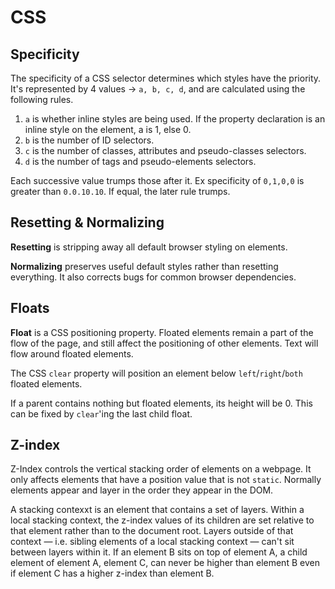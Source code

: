 # CSS

## Specificity

The specificity of a CSS selector determines which styles have the priority. It's represented by 4 values -> `a, b, c, d`, and are calculated using the following rules.

1. `a` is whether inline styles are being used. If the property declaration is an inline style on the element, a is 1, else 0.
2. `b` is the number of ID selectors.
3. `c` is the number of classes, attributes and pseudo-classes selectors.
4. `d` is the number of tags and pseudo-elements selectors.

Each successive value trumps those after it. Ex specificity of `0,1,0,0` is greater than `0.0.10.10`. If equal, the later rule trumps. 

## Resetting & Normalizing

__Resetting__ is stripping away all default browser styling on elements. 

__Normalizing__ preserves useful default styles rather than resetting everything. It also corrects bugs for common browser dependencies.

## Floats

__Float__ is a CSS positioning property. Floated elements remain a part of the flow of the page, and still affect the positioning of other elements. Text will flow around floated elements.

The CSS `clear` property will position an element below `left`/`right`/`both` floated elements.

If a parent contains nothing but floated elements, its height will be 0. This can be fixed by `clear`'ing the last child float.

## Z-index

Z-Index controls the vertical stacking order of elements on a webpage. It only affects elements that have a position value that is not `static`. Normally elements appear and layer in the order they appear in the DOM.

A stacking contexxt is an element that contains a set of layers. Within a local stacking context, the z-index values of its children are set relative to that element rather than to the document root. Layers outside of that context — i.e. sibling elements of a local stacking context — can't sit between layers within it. If an element B sits on top of element A, a child element of element A, element C, can never be higher than element B even if element C has a higher z-index than element B.

